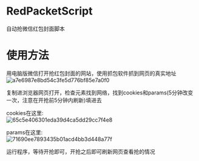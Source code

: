 # RedPacketScript
自动抢微信红包封面脚本

# 使用方法
用电脑版微信打开抢红包封面的网站，使用抓包软件抓到网页的真实地址  
![a7e6987e8bd54c3fe5d776bf85e7a0f0](https://github.com/user-attachments/assets/3275369f-51b0-4c0d-8028-a9d88815af7d)  

复制进浏览器网页打开，检查元素找到网络，找到cookies和params(5分钟改变一次，注意在开抢前5分钟内刷新)填进去  

cookies在这里:  
![65c5e406301eda39d4ca5dd29cc7f4e8](https://github.com/user-attachments/assets/b83ac1a7-e342-40e6-8dba-5dd6b205148b)  

params在这里:  
![71690ee7893435b01acd4bb3d448a77f](https://github.com/user-attachments/assets/f1ed30d0-c6df-4a91-8cc6-11d436a0107c)  

运行程序，等待开抢即可，开抢之后即可刷新网页查看抢的情况
